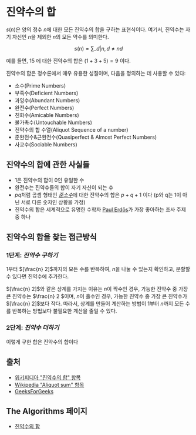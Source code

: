 # 진약수의 합

$s(n)$은 양의 정수 $n$에 대한 모든 진약수의 합을 구하는 표현식이다. 여기서, 진약수는 자기 자신인 $n$을 제외한 $n$의 모든 약수를 의미한다.

$$ s(n) = \sum\_{d | n, d \neq n} {d} $$

예를 들면, $15$ 에 대한 진약수의 합은 $(1 + 3 + 5) = 9$ 이다.

진약수의 합은 정수론에서 매우 유용한 성질이며, 다음을 정의하는 데 사용할 수 있다:

- 소수(Prime Numbers)
- 부족수(Deficient Numbers)
- 과잉수(Abundant Numbers)
- 완전수(Perfect Numbers)
- 친화수(Amicable Numbers)
- 불가촉수(Untouchable Numbers)
- 진약수의 합 수열(Aliquot Sequence of a number)
- 준완전수&근완전수(Quasiperfect & Almost Perfect Numbers)
- 사교수(Sociable Numbers)

## 진약수의 합에 관한 사실들

- 1은 진약수의 합이 0인 유일한 수
- 완전수는 진약수들의 합이 자기 자신이 되는 수
- $pq$처럼 곱셈 형태인 [_준소수_](https://en.wikipedia.org/wiki/Semiprime)에 대한 진약수의 합은 $p + q + 1$ 이다 (p와 q는 1이 아닌 서로 다른 숫자인 상황을 가정)
- 진약수의 합은 세계적으로 유명한 수학자 [Paul Erdős](https://en.wikipedia.org/wiki/Paul_Erd%C5%91s)가 가장 좋아하는 조사 주제 중 하나

## 진약수의 합을 찾는 접근방식

### 1단계: _진약수 구하기_

$1$부터 $[\frac{n} 2]$까지의 모든 수를 반복하여, $n$을 나눌 수 있는지 확인하고, 분할할 수 있다면 진약수에 추가한다.

$[\frac{n} 2]$와 같은 상계를 가지는 이유는 $n$이 짝수인 경우, 가능한 진약수 중 가장 큰 진약수는 $\frac{n} 2 $이며, $n$이 홀수인 경우, 가능한 진약수 중 가장 큰 진약수가 $[\frac{n} 2]$보다 작다. 따라서, 상계를 만들어 계산하는 방법이 $1$부터 $n$까지 모든 수를 반복하는 방법보다 불필요한 계산을 줄일 수 있다.

### 2단계: _진약수 더하기_

이렇게 구한 합은 진약수의 합이다

## 출처

- [위키피디아 "진약수의 합" 항목](https://ko.wikipedia.org/wiki/%EC%A7%84%EC%95%BD%EC%88%98%EC%9D%98_%ED%95%A9)
- [Wikipedia "Aliquot sum" 항목](https://en.wikipedia.org/wiki/Aliquot_sum)
- [GeeksForGeeks](https://www.geeksforgeeks.org/aliquot-sum/)

## The Algorithms 페이지

- [진약수의 합](https://the-algorithms.com/ko/algorithm/aliquot-sum)
